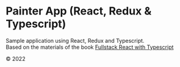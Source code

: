 # Painter App (React, Redux  & Typescript)

Sample application using React, Redux and Typescript.    
Based on the materials of the book [Fullstack React with Typescript]

[fullstack react with typescript]: https://www.newline.co/fullstack-react-with-typescript

© 2022
